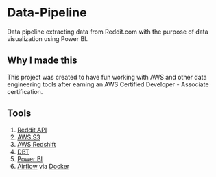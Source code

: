 # Data-Pipeline
Data pipeline extracting data from Reddit.com with the purpose of data visualization using Power BI.


## Why I made this
This project was created to have fun working with AWS and other data engineering tools after earning an AWS Certified Developer - Associate certification.


## Tools
1. [Reddit API](https://www.reddit.com/dev/api/)
2. [AWS S3](https://aws.amazon.com/s3/)
3. [AWS Redshift](https://aws.amazon.com/redshift/)
4. [DBT](https://www.getdbt.com)
5. [Power BI](https://powerbi.microsoft.com/en-gb/)
6. [Airflow](https://airflow.apache.org) via [Docker](https://www.docker.com)




